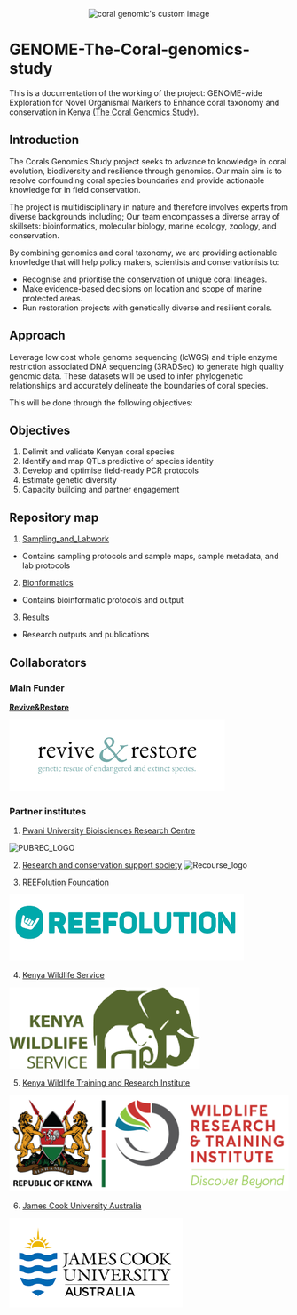 

  <p align="center">
    <img src="https://coralgenomics.recourse.co.ke/wp-content/uploads/2025/10/coral_genomics_logo_edited-2-300x300.png" alt="coral genomic's custom image"/>
  </p>

# GENOME-The-Coral-genomics-study
This is a documentation of the working of the project: GENOME-wide Exploration for Novel Organismal Markers to Enhance coral taxonomy and conservation in Kenya [(The Coral Genomics Study).](https://coralgenomics.recourse.co.ke/)

## Introduction #
The Corals Genomics Study project seeks to advance to knowledge in coral evolution, biodiversity and resilience through genomics. Our main aim is to resolve confounding coral species boundaries and provide actionable knowledge for in field conservation.

The project is multidisciplinary in nature and therefore involves experts from diverse backgrounds including;
Our team encompasses a diverse array of skillsets: bioinformatics, molecular biology, marine ecology, zoology, and conservation.

By combining genomics and coral taxonomy, we are providing actionable knowledge that will help policy makers, scientists and conservationists to:

* Recognise and prioritise the conservation of unique coral lineages.
* Make evidence-based decisions on location and scope of marine protected areas.
* Run restoration projects with genetically diverse and resilient corals.

## Approach
Leverage low cost whole genome sequencing (lcWGS) and triple enzyme restriction associated DNA sequencing (3RADSeq) to generate high quality genomic data. These datasets will be used to infer phylogenetic relationships and accurately delineate the boundaries of coral species.

This will be done through the following objectives:

## Objectives
1. Delimit and validate Kenyan coral species
2. Identify and map QTLs predictive of species identity
3. Develop and optimise field-ready PCR protocols
4. Estimate genetic diversity
5. Capacity building and partner engagement

## Repository map
1. [Sampling_and_Labwork](https://coralgenomics.recourse.co.ke/)

 - Contains sampling protocols and sample maps, sample metadata, and lab protocols
2. [Bionformatics](https://coralgenomics.recourse.co.ke/)

  - Contains bioinformatic protocols and output
3. [Results](https://coralgenomics.recourse.co.ke/)

  - Research outputs and publications

## Collaborators
### Main Funder

**[Revive&Restore](https://reviverestore.org/)**

<a> ![Revive and restore](https://github.com/Research-Conservation-Support-Society/GENOME-The-Coral-genomics-study/blob/main/assets/images/reviveandrestore_logo.png) </a>

### Partner institutes
1. [Pwani University Bioisciences Research Centre](http://pubrec.pu.ac.ke/)

<a> ![PUBREC_LOGO](https://coralgenomics.recourse.co.ke/wp-content/uploads/2025/09/PUBREC_LOGO-removebg-preview.png) </a>

2. [Research and conservation support society](https://www.recourse.co.ke/)
<a>![Recourse_logo](https://www.recourse.co.ke/wp-content/uploads/2025/04/Screenshot-2025-04-19-at-13.19.09.webp)</a>

3. [REEFolution Foundation](https://reefolution.org/)

<a> ![reefolution_LOGO](https://github.com/Research-Conservation-Support-Society/GENOME-The-Coral-genomics-study/blob/main/assets/images/reefolution_logo.png)</a>

4. [Kenya Wildlife Service](https://www.kws.go.ke/)

<a> ![kws_LOGO](https://github.com/Research-Conservation-Support-Society/GENOME-The-Coral-genomics-study/blob/main/assets/images/kws_logo.png)</a>

5. [Kenya Wildlife Training and Research Institute](https://wrti.go.ke/)

<a> ![writi_LOGO](https://github.com/Research-Conservation-Support-Society/GENOME-The-Coral-genomics-study/blob/main/assets/images/WIRTI-Logo-web.png) </a>

6. [James Cook University Australia](https://www.jcu.edu.au/)

<a>![Jamescook_logo](https://github.com/Research-Conservation-Support-Society/GENOME-The-Coral-genomics-study/blob/main/assets/images/jcu_logo.png)</a>
